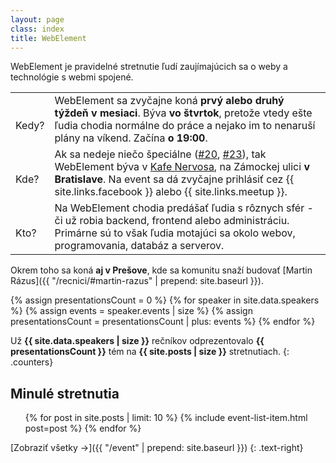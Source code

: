 ```yaml
---
layout: page
class: index
title: WebElement
---
```


WebElement je pravidelné stretnutie ľudí zaujímajúcich sa o weby a technológie s webmi spojené.

<table>
    <tr>
        <td class="about-icon">
            <i class="fa icon-calendar fa-2x"></i><br>
            Kedy?
        </td>
        <td>
            WebElement sa zvyčajne koná <strong>prvý alebo druhý týždeň v&nbsp;mesiaci</strong>.
            Býva <strong>vo štvrtok</strong>, pretože vtedy ešte ľudia chodia normálne do práce a nejako
            im to nenaruší plány na víkend.
            Začína <strong>o&nbsp;19:00</strong>.
        </td>
    </tr>
    <tr>
        <td class="about-icon">
            <i class="fa icon-location fa-2x"></i><br>
            Kde?
        </td>
        <td>
            Ak sa nedeje niečo špeciálne
            (<a href="{% post_url 2013-06-06-webelement-20-sygic-andrej-had-ondrej-svitek-git %}" title="WebElement #20 @ Sygic">#20</a>,
            <a href="{% post_url 2013-09-05-webelement-23-marek-lichtner-hackovanie-dani-a-odvodov-pre-web-developerov %}" title="WebElement #23 @ Progressbar">#23</a>), tak WebElement býva v
            <a href="https://maps.google.com/maps?q=Zámocká 30, Bratislava" title="Kafe Nervosa, Zámocká 30, Bratislava">Kafe Nervosa</a>, na Zámockej ulici <strong>v Bratislave</strong>. Na event sa dá zvyčajne prihlásiť cez {{ site.links.facebook }} alebo {{ site.links.meetup }}.
        </td>
    </tr>
    <tr>
        <td class="about-icon">
            <i class="fa icon-users fa-2x"></i><br>
            Kto?
        </td>
        <td>
            Na WebElement chodia predášať ľudia s rôznych sfér - či už robia backend, frontend alebo administráciu.
            Primárne sú to však ľudia motajúci sa okolo webov, programovania, databáz a serverov.
        </td>
    </tr>
</table>

Okrem toho sa koná **aj v Prešove**, kde sa komunitu snaží budovať [Martin Rázus]({{ "/recnici/#martin-razus" | prepend: site.baseurl }}).

{% assign presentationsCount = 0 %}
{% for speaker in site.data.speakers %}
{% assign events = speaker.events | size %}
{% assign presentationsCount = presentationsCount | plus: events %}
{% endfor %}

Už <strong>{{ site.data.speakers | size }}</strong>&nbsp;rečníkov odprezentovalo
<strong>{{ presentationsCount }}</strong>&nbsp;tém na
<strong>{{ site.posts | size }}</strong>&nbsp;stretnutiach.
{: .counters}

## Minulé stretnutia

<ul class="posts">
    {% for post in site.posts | limit: 10 %}
        {% include event-list-item.html post=post %}
    {% endfor %}
</ul>

[Zobraziť všetky &rarr;]({{ "/event" | prepend: site.baseurl }})
{: .text-right}
